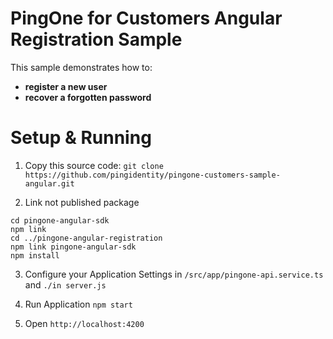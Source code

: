 # PingOne for Customers Angular Registration Sample

This sample demonstrates how to:
 - **register a new user**
 - **recover a forgotten password**

# Setup & Running
1. Copy this source code: `git clone https://github.com/pingidentity/pingone-customers-sample-angular.git`

2. Link not published package

```
cd pingone-angular-sdk
npm link
cd ../pingone-angular-registration
npm link pingone-angular-sdk
npm install
```

3. Configure your Application Settings in `/src/app/pingone-api.service.ts` and `./in server.js`

4. Run Application `npm start`

5. Open `http://localhost:4200`
